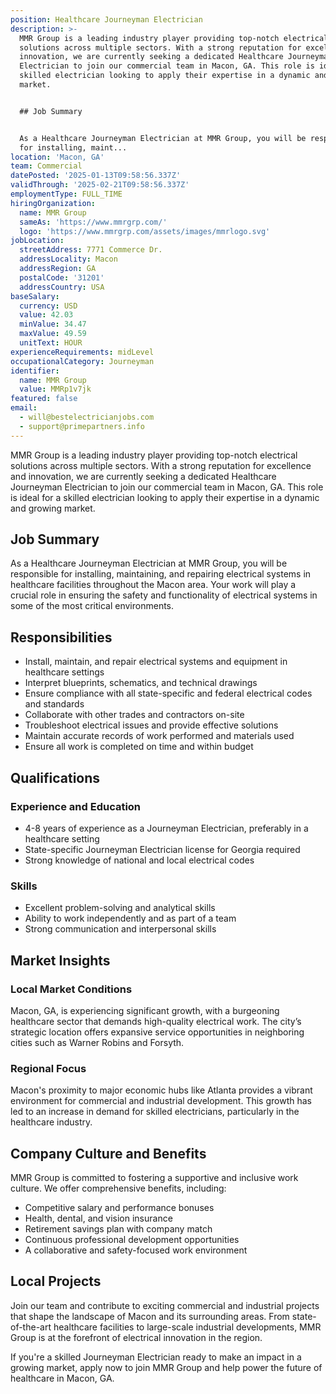```yaml
---
position: Healthcare Journeyman Electrician
description: >-
  MMR Group is a leading industry player providing top-notch electrical
  solutions across multiple sectors. With a strong reputation for excellence and
  innovation, we are currently seeking a dedicated Healthcare Journeyman
  Electrician to join our commercial team in Macon, GA. This role is ideal for a
  skilled electrician looking to apply their expertise in a dynamic and growing
  market.


  ## Job Summary


  As a Healthcare Journeyman Electrician at MMR Group, you will be responsible
  for installing, maint...
location: 'Macon, GA'
team: Commercial
datePosted: '2025-01-13T09:58:56.337Z'
validThrough: '2025-02-21T09:58:56.337Z'
employmentType: FULL_TIME
hiringOrganization:
  name: MMR Group
  sameAs: 'https://www.mmrgrp.com/'
  logo: 'https://www.mmrgrp.com/assets/images/mmrlogo.svg'
jobLocation:
  streetAddress: 7771 Commerce Dr.
  addressLocality: Macon
  addressRegion: GA
  postalCode: '31201'
  addressCountry: USA
baseSalary:
  currency: USD
  value: 42.03
  minValue: 34.47
  maxValue: 49.59
  unitText: HOUR
experienceRequirements: midLevel
occupationalCategory: Journeyman
identifier:
  name: MMR Group
  value: MMRp1v7jk
featured: false
email:
  - will@bestelectricianjobs.com
  - support@primepartners.info
---
```




MMR Group is a leading industry player providing top-notch electrical solutions across multiple sectors. With a strong reputation for excellence and innovation, we are currently seeking a dedicated Healthcare Journeyman Electrician to join our commercial team in Macon, GA. This role is ideal for a skilled electrician looking to apply their expertise in a dynamic and growing market.

## Job Summary

As a Healthcare Journeyman Electrician at MMR Group, you will be responsible for installing, maintaining, and repairing electrical systems in healthcare facilities throughout the Macon area. Your work will play a crucial role in ensuring the safety and functionality of electrical systems in some of the most critical environments.

## Responsibilities

- Install, maintain, and repair electrical systems and equipment in healthcare settings
- Interpret blueprints, schematics, and technical drawings
- Ensure compliance with all state-specific and federal electrical codes and standards
- Collaborate with other trades and contractors on-site
- Troubleshoot electrical issues and provide effective solutions
- Maintain accurate records of work performed and materials used
- Ensure all work is completed on time and within budget

## Qualifications

### Experience and Education

- 4-8 years of experience as a Journeyman Electrician, preferably in a healthcare setting
- State-specific Journeyman Electrician license for Georgia required
- Strong knowledge of national and local electrical codes

### Skills

- Excellent problem-solving and analytical skills
- Ability to work independently and as part of a team
- Strong communication and interpersonal skills

## Market Insights

### Local Market Conditions

Macon, GA, is experiencing significant growth, with a burgeoning healthcare sector that demands high-quality electrical work. The city’s strategic location offers expansive service opportunities in neighboring cities such as Warner Robins and Forsyth.

### Regional Focus

Macon's proximity to major economic hubs like Atlanta provides a vibrant environment for commercial and industrial development. This growth has led to an increase in demand for skilled electricians, particularly in the healthcare industry.

## Company Culture and Benefits

MMR Group is committed to fostering a supportive and inclusive work culture. We offer comprehensive benefits, including:

- Competitive salary and performance bonuses
- Health, dental, and vision insurance
- Retirement savings plan with company match
- Continuous professional development opportunities
- A collaborative and safety-focused work environment

## Local Projects

Join our team and contribute to exciting commercial and industrial projects that shape the landscape of Macon and its surrounding areas. From state-of-the-art healthcare facilities to large-scale industrial developments, MMR Group is at the forefront of electrical innovation in the region.

If you're a skilled Journeyman Electrician ready to make an impact in a growing market, apply now to join MMR Group and help power the future of healthcare in Macon, GA.
